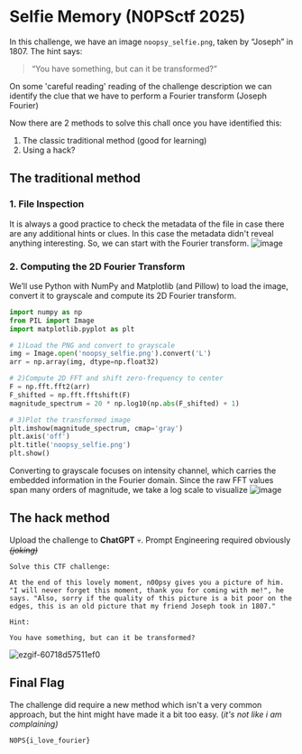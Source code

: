 
# Selfie Memory (N0PSctf 2025)

In this challenge, we have an image `noopsy_selfie.png`, taken by “Joseph” in 1807. The hint says:

> “You have something, but can it be transformed?”

On some 'careful reading' reading of the challenge description we can identify the clue that we have to perform a Fourier transform (Joseph Fourier)

Now there are 2 methods to solve this chall once you have identified this:
1. The classic traditional method (good for learning)
2. Using a hack?

## The traditional method
### 1. File Inspection

It is always a good practice to check the metadata of the file in case there are any additional hints or clues.
In this case the metadata didn't reveal anything interesting. So, we can start with the Fourier transform.
![image](https://github.com/user-attachments/assets/207cb48a-5865-4995-8c54-1ad581d2001c)

   
    



### 2.  Computing the 2D Fourier Transform

We’ll use Python with NumPy and Matplotlib (and Pillow) to load the image, convert it to grayscale and compute its 2D Fourier transform.

```python
import numpy as np
from PIL import Image
import matplotlib.pyplot as plt

# 1)Load the PNG and convert to grayscale
img = Image.open('noopsy_selfie.png').convert('L')
arr = np.array(img, dtype=np.float32)

# 2)Compute 2D FFT and shift zero-frequency to center
F = np.fft.fft2(arr)
F_shifted = np.fft.fftshift(F)
magnitude_spectrum = 20 * np.log10(np.abs(F_shifted) + 1)

# 3)Plot the transformed image
plt.imshow(magnitude_spectrum, cmap='gray')
plt.axis('off')
plt.title('noopsy_selfie.png')
plt.show()
```
Converting to grayscale focuses on intensity channel, which carries the embedded information in the Fourier domain. Since the raw FFT values span many orders of magnitude, we take a log scale to visualize
![image](https://github.com/user-attachments/assets/44c7120e-e306-420b-a65c-6051f6624a4f)


## The hack method
Upload the challenge to **ChatGPT** 💀.  Prompt Engineering required obviously *~~(joking)~~*
```
Solve this CTF challenge:

At the end of this lovely moment, n00psy gives you a picture of him. "I will never forget this moment, thank you for coming with me!", he says. "Also, sorry if the quality of this picture is a bit poor on the edges, this is an old picture that my friend Joseph took in 1807."

Hint:

You have something, but can it be transformed?
```

![ezgif-60718d57511ef0](https://github.com/user-attachments/assets/ff4c499d-972b-49a5-8fd9-cfd22562dc15)




## Final Flag
The challenge did require a new method which isn't a very common approach, but the hint might have made it a bit too easy. (*it's not like i am complaining)*
```
N0PS{i_love_fourier}
```



